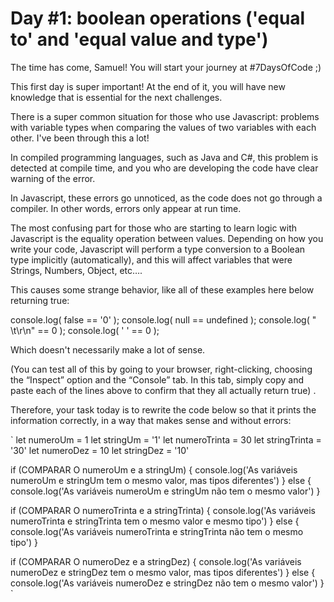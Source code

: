 # Day #1: boolean operations ('equal to' and 'equal value and type')

The time has come, Samuel! You will start your journey at #7DaysOfCode ;)

This first day is super important! At the end of it, you will have new knowledge that is essential for the next challenges.

There is a super common situation for those who use Javascript: problems with variable types when comparing the values of two variables with each other. I've been through this a lot!

In compiled programming languages, such as Java and C#, this problem is detected at compile time, and you who are developing the code have clear warning of the error.

In Javascript, these errors go unnoticed, as the code does not go through a compiler. In other words, errors only appear at run time.

The most confusing part for those who are starting to learn logic with Javascript is the equality operation between values. Depending on how you write your code, Javascript will perform a type conversion to a Boolean type implicitly (automatically), and this will affect variables that were Strings, Numbers, Object, etc….

This causes some strange behavior, like all of these examples here below returning true:

console.log( false == '0' );
console.log( null == undefined );
console.log( " \t\r\n" == 0 );
console.log( ' ' == 0 );

Which doesn't necessarily make a lot of sense.

(You can test all of this by going to your browser, right-clicking, choosing the “Inspect” option and the “Console” tab. In this tab, simply copy and paste each of the lines above to confirm that they all actually return true) .

Therefore, your task today is to rewrite the code below so that it prints the information correctly, in a way that makes sense and without errors:

`
  let numeroUm = 1
  let stringUm = '1'
  let numeroTrinta = 30
  let stringTrinta = '30'
  let numeroDez = 10
  let stringDez = '10'

  if (COMPARAR O numeroUm e a stringUm) {
    console.log('As variáveis numeroUm e stringUm tem o mesmo valor, mas tipos diferentes')
  } else {
    console.log('As variáveis numeroUm e stringUm não tem o mesmo valor')
  }

  if (COMPARAR O numeroTrinta e a stringTrinta) {
    console.log('As variáveis numeroTrinta e stringTrinta tem o mesmo valor e mesmo tipo')
  } else {
    console.log('As variáveis numeroTrinta e stringTrinta não tem o mesmo tipo')
  }

  if (COMPARAR O numeroDez e a stringDez) {
    console.log('As variáveis numeroDez e stringDez tem o mesmo valor, mas tipos diferentes')
  } else {
    console.log('As variáveis numeroDez e stringDez não tem o mesmo valor')
  }
`